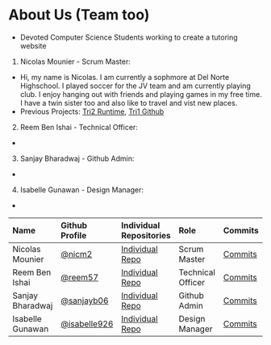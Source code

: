 # About Us (Team too)

- Devoted Computer Science Students working to create a tutoring website 

1. Nicolas Mounier - Scrum Master:
- Hi, my name is Nicolas. I am currently a sophmore at Del Norte Highschool. I played soccer for the JV team and am currently playing club. I enjoy hanging out with friends and playing games in my free time. I have a twin sister too and also like to travel and vist new places.
- Previous Projects: [Tri2 Runtime](www.delp.rocks), [Tri1 Github](https://github.com/JasonO12/JSPN-project) 
2. Reem Ben Ishai - Technical Officer:
-

3. Sanjay Bharadwaj - Github Admin:
-

4. Isabelle Gunawan - Design Manager:
-

Name | Github Profile | Individual Repositories | Role | Commits |
| :---- | :---- | :---- | :---- | :---- 
| Nicolas Mounier | [@nicm2](https://github.com/nicm2) | [Individual Repo](https://github.com/nicm2/nic_repo) | Scrum Master | [Commits]() |
| Reem Ben Ishai | [@reem57](https://github.com/Reem57) | [Individual Repo](https://github.com/Reem57/Trimester-3-CSP) | Technical Officer | [Commits]() |
| Sanjay Bharadwaj | [@sanjayb06](https://github.com/SanjayB06) | [Individual Repo](https://github.com/SanjayB06/csptri3) | Github Admin | [Commits]() |
| Isabelle Gunawan | [@isabelle926](https://github.com/isabelle926) | [Individual Repo](https://github.com/isabelle926/isabelle_csptri3_individual) | Design Manager | [Commits]() |

